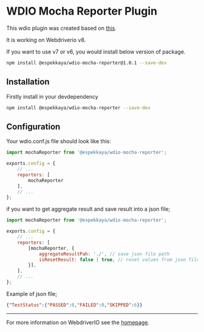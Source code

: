 # WDIO Mocha Reporter Plugin

This wdio plugin was created based on [this][0].

It is working on Webdriverio v8.

If you want to use v7 or v6, you would install below version of package.

```bash
npm install @espekkaya/wdio-mocha-reporter@1.0.1 --save-dev
```

## Installation

Firstly install in your devdependency

```bash
npm install @espekkaya/wdio-mocha-reporter --save-dev
```

## Configuration

Your wdio.conf.js file should look like this:

```js
import mochaReporter from '@espekkaya/wdio-mocha-reporter';

exports.config = {
    // ...
    reporters: [
        mochaReporter
    ],
    // ...
};
```

if you want to get aggregate result and save result into a json file;

```js
import mochaReporter from '@espekkaya/wdio-mocha-reporter';

exports.config = {
    // ...
    reporters: [
        [mochaReporter, {
            aggregateResultPah: './', // save json file path
            isResetResult: false | true, // reset values from json file (default: true)
        }],
    ],
    // ...
};
```

Example of json file;

```json
{"TestStatus":{"PASSED":0,"FAILED":0,"SKIPPED":6}}
```

----

For more information on WebdriverIO see the [homepage][1].

[0]: https://github.com/andrewkeig/wdio-cucumber-reporter
[1]: http://webdriver.io